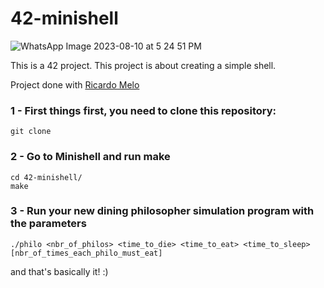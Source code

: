 # 42-minishell

![WhatsApp Image 2023-08-10 at 5 24 51 PM](https://github.com/richardmarcela/42-minishell/assets/101434516/68441af4-dd19-4f73-acb5-026845564e06)

This is a 42 project. This project is about creating a simple shell.

Project done with [Ricardo Melo](https://github.com/reomelo)

### 1 - First things first, you need to clone this repository: 

    git clone 

### 2 - Go to Minishell and run <b>make</b>

    cd 42-minishell/
    make


### 3 - Run your new dining philosopher simulation program with the parameters

    ./philo <nbr_of_philos> <time_to_die> <time_to_eat> <time_to_sleep> [nbr_of_times_each_philo_must_eat]

and that's basically it! :)
